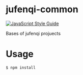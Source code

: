 # jufenqi-common

[![JavaScript Style Guide](https://img.shields.io/badge/code%20style-standard-brightgreen.svg)](http://standardjs.com/)

Bases of jufenqi projuects

# Usage

```sh
$ npm install
```
